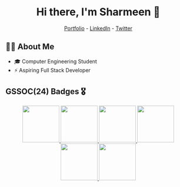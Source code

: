 <h1 align="center"> Hi there, I'm Sharmeen 👋</h1>
<!--- Adding Header Elements -->
<p align="center">
  <a href="https://sharmeen17.github.io">Portfolio</a> - 
  <a href="https://www.linkedin.com/in/sharmeen-gardi/">LinkedIn</a> - 
  <a href="https://x.com/GardiSharmeen?t=hGjcc7d2f4fn1ITIOd0Rtg&s=09">Twitter</a>
</p>

## 👩🏻 About Me
- 🎓 Computer Engineering Student
- ⚡ Aspiring Full Stack Developer

  
## GSSOC(24) Badges 🎖
<div style='display:flex; align-items:center; gap: 10px;' align='center'><a href="https://gssoc.girlscript.tech/leaderboard">
<img src="https://raw.githubusercontent.com/GSSoC24/Postman-Challenge/main/docs/assets/Postman%20White.png" width="100px" height="100px" />
  <img src="https://raw.githubusercontent.com/GSSoC24/Postman-Challenge/main/docs/assets/1.png" width="100px" height="100px" />
  <img src="https://raw.githubusercontent.com/GSSoC24/Postman-Challenge/main/docs/assets/2.png" width="100px" height="100px" />
  <img src="https://raw.githubusercontent.com/GSSoC24/Postman-Challenge/main/docs/assets/3.png" width="100px" height="100px" />
  <img src="https://raw.githubusercontent.com/GSSoC24/Postman-Challenge/main/docs/assets/4.png" width="100px" height="100px" />
  <img src="https://raw.githubusercontent.com/GSSoC24/Postman-Challenge/main/docs/assets/5.png" width="100px" height="100px" />
  </a>
</div>
